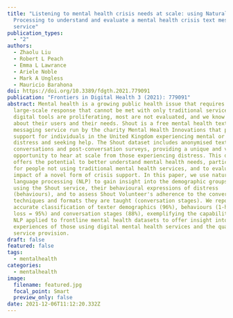 ```yaml
---
title: "Listening to mental health crisis needs at scale: using Natural Language
  Processing to understand and evaluate a mental health crisis text messaging
  service"
publication_types:
  - "2"
authors:
  - Zhaolu Liu
  - Robert L Peach
  - Emma L Lawrance
  - Ariele Noble
  - Mark A Ungless
  - Mauricio Barahona
doi: https://doi.org/10.3389/fdgth.2021.779091
publication: "Frontiers in Digital Health 3 (2021): 779091"
abstract: Mental health is a growing public health issue that requires a
  large-scale response that cannot be met with only traditional services. While
  digital tools are proliferating, most are not evaluated, and we know little
  about their users and their needs. Shout is a free mental health text
  messaging service run by the charity Mental Health Innovations that provides
  support for individuals in the United Kingdom experiencing mental or emotional
  distress and seeking help. The Shout dataset includes anonymised text message
  conversations and post-conversation surveys, providing a unique and valuable
  opportunity to hear at scale from those experiencing distress. This data
  offers the potential to better understand mental health needs, particularly
  for people not using traditional mental health services, and to evaluate the
  impact of a novel form of crisis support. In this paper, we use natural
  language processing (NLP) to gain insight into the demographic groups that are
  using the Shout service, their behavioural expressions of distress
  (behaviours), and to assess Shout Volunteer's adherence to the conversation
  techniques and formats they are taught (conversation stages). We report
  accurate classification of texter demographics (96%), behaviours (1-hamming
  loss = 95%) and conversation stages (88%), exemplifying the capabilities of
  NLP applied to frontline mental health datasets to offer insight into the
  experiences of those using digital mental health services and the quality of
  service provision.
draft: false
featured: false
tags:
  - mentalhealth
categories:
  - mentalhealth
image:
  filename: featured.jpg
  focal_point: Smart
  preview_only: false
date: 2021-12-06T11:12:20.332Z
---
```

